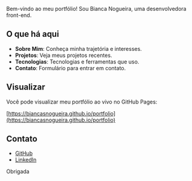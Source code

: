 
Bem-vindo ao meu portfólio! Sou Bianca Nogueira, uma desenvolvedora front-end.

## O que há aqui

- **Sobre Mim**: Conheça minha trajetória e interesses.
- **Projetos**: Veja meus projetos recentes.
- **Tecnologias**: Tecnologias e ferramentas que uso.
- **Contato**: Formulário para entrar em contato.

## Visualizar

Você pode visualizar meu portfólio ao vivo no GitHub Pages:

[https://biancasnogueira.github.io/portfolio](https://biancasnogueira.github.io/portfolio)

## Contato

- [GitHub](https://github.com/bianca)
- [LinkedIn](https://linkedin.com/in/bianca)

Obrigada
